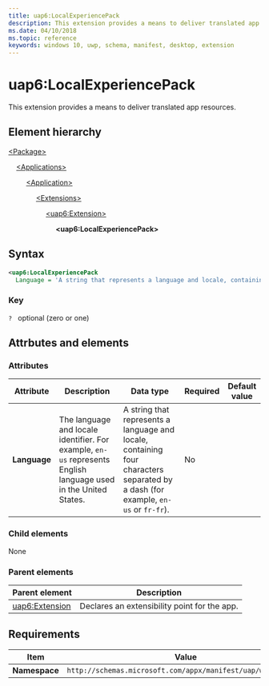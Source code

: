 ```yaml
---
title: uap6:LocalExperiencePack
description: This extension provides a means to deliver translated app resources (in Package/Applications).
ms.date: 04/10/2018
ms.topic: reference
keywords: windows 10, uwp, schema, manifest, desktop, extension 
---
```


# uap6:LocalExperiencePack

This extension provides a means to deliver translated app resources.

## Element hierarchy

[\<Package\>](element-package.md)

&nbsp;&nbsp;&nbsp;&nbsp;[\<Applications\>](element-applications.md)

&nbsp;&nbsp;&nbsp;&nbsp; &nbsp;&nbsp;&nbsp;&nbsp;[\<Application\>](element-application.md)

&nbsp;&nbsp;&nbsp;&nbsp; &nbsp;&nbsp;&nbsp;&nbsp; &nbsp;&nbsp;&nbsp;&nbsp;[\<Extensions\>](element-1-extensions.md)

&nbsp;&nbsp;&nbsp;&nbsp; &nbsp;&nbsp;&nbsp;&nbsp; &nbsp;&nbsp;&nbsp;&nbsp; &nbsp;&nbsp;&nbsp;&nbsp;[\<uap6:Extension\>](element-uap6-extension.md)

&nbsp;&nbsp;&nbsp;&nbsp; &nbsp;&nbsp;&nbsp;&nbsp; &nbsp;&nbsp;&nbsp;&nbsp; &nbsp;&nbsp;&nbsp;&nbsp; &nbsp;&nbsp;&nbsp;&nbsp;**\<uap6:LocalExperiencePack\>**

## Syntax

```xml
<uap6:LocalExperiencePack
  Language = 'A string that represents a language and locale, containing four characters separated by a dash (for example, "en-us" or "fr-fr").' />
```

### Key

`?`   optional (zero or one)

## Attrbutes and elements

### Attributes

| Attribute | Description | Data type | Required | Default value |
|-|-|-|-|-|
| **Language** | The language and locale identifier. For example, `en-us` represents English language used in the United States. | A string that represents a language and locale, containing four characters separated by a dash (for example, `en-us` or `fr-fr`). | No |  |

### Child elements

None

### Parent elements

| Parent element | Description |
|-|-|
| [uap6:Extension](element-uap6-extension.md) | Declares an extensibility point for the app. |

## Requirements

| Item | Value |
|--|--|
| **Namespace** | `http://schemas.microsoft.com/appx/manifest/uap/windows10/6` |
